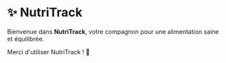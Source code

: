 # ✨ NutriTrack

Bienvenue dans **NutriTrack**, votre compagnon pour une alimentation saine et équilibrée.

Merci d'utiliser NutriTrack ! 🌱
